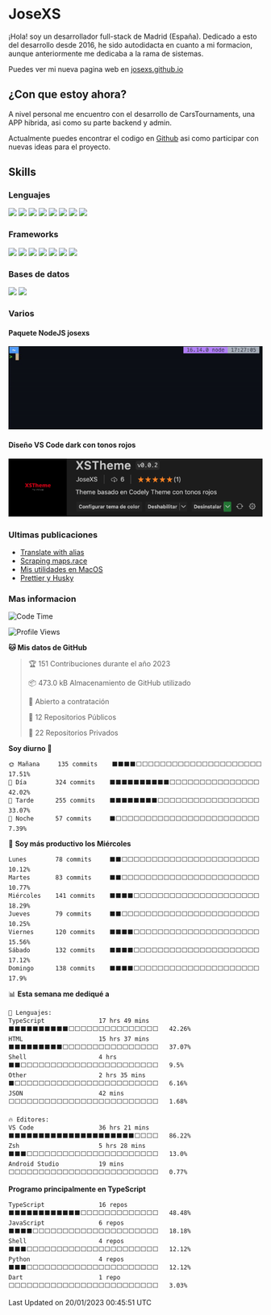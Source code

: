 # JoseXS

¡Hola! soy un desarrollador full-stack de Madrid (España). Dedicado a esto del desarrollo desde 2016, he sido autodidacta en cuanto a mi formacion, aunque anteriormente me dedicaba a la rama de sistemas.

Puedes ver mi nueva pagina web en [josexs.github.io](https://josexs.github.io/)

## ¿Con que estoy ahora?
A nivel personal me encuentro con el desarrollo de CarsTournaments, una APP hibrida, asi como su parte backend y admin.

Actualmente puedes encontrar el codigo en [Github](https://github.com/carstournaments) asi como participar con nuevas ideas para el proyecto.

## Skills

### Lenguajes

![](https://img.shields.io/badge/HTML5-E34F26?style=for-the-badge&logo=html5&logoColor=white) ![](https://img.shields.io/badge/CSS3-1572B6?style=for-the-badge&logo=css3&logoColor=white) ![](https://img.shields.io/badge/Sass-CC6699?style=for-the-badge&logo=sass&logoColor=white) ![](https://img.shields.io/badge/JavaScript-F7DF1E?style=for-the-badge&logo=javascript&logoColor=black) ![](https://img.shields.io/badge/TypeScript-007ACC?style=for-the-badge&logo=typescript&logoColor=white) ![](https://img.shields.io/badge/Python-14354C?style=for-the-badge&logo=python&logoColor=white) ![](https://img.shields.io/badge/Markdown-000000?style=for-the-badge&logo=markdown&logoColor=white) ![](https://img.shields.io/badge/Dart-0175C2?style=for-the-badge&logo=dart&logoColor=white) 

### Frameworks

![](https://img.shields.io/badge/Ionic-3880FF?style=for-the-badge&logo=ionic&logoColor=white) ![](https://img.shields.io/badge/Capacitor-119EFF?style=for-the-badge&logo=Capacitor&logoColor=white) ![](https://img.shields.io/badge/Angular-DD0031?style=for-the-badge&logo=angular&logoColor=white) ![](https://img.shields.io/badge/AngularJS-E23237?style=for-the-badge&logo=angularjs&logoColor=white) ![](https://img.shields.io/badge/Bootstrap-563D7C?style=for-the-badge&logo=bootstrap&logoColor=white) ![](https://img.shields.io/badge/Express.js-404D59?style=for-the-badge) ![](https://img.shields.io/badge/Flutter-02569B?style=for-the-badge&logo=flutter&logoColor=white)

### Bases de datos

![](https://img.shields.io/badge/MongoDB-4EA94B?style=for-the-badge&logo=mongodb&logoColor=white) ![](https://img.shields.io/badge/MySQL-00000F?style=for-the-badge&logo=mysql&logoColor=white)

### Varios
#### Paquete NodeJS josexs

[![npx josexs](images/npx_josexs.gif)](https://www.npmjs.com/package/josexs)

#### Diseño VS Code dark con tonos rojos

[![XSTheme](images/xstheme.png)](https://marketplace.visualstudio.com/items?itemName=JoseXS.xstheme)

### Ultimas publicaciones
<!-- BLOG-POST-LIST:START -->
- [Translate with alias](https://dev.to/josexs/translate-with-alias-2m9k)
- [Scraping maps.race](https://dev.to/josexs/scraping-race-7o3)
- [Mis utilidades en MacOS](https://dev.to/josexs/mis-utilidades-en-macos-4j6h)
- [Prettier y Husky](https://dev.to/josexs/prettier-y-husky-1od)
<!-- BLOG-POST-LIST:END -->

### Mas informacion

<!--START_SECTION:waka-->
![Code Time](http://img.shields.io/badge/Code%20Time-1%2C305%20hrs%2042%20mins-blue)

![Profile Views](http://img.shields.io/badge/Visitas%20al%20perfil-9-blue)

**🐱 Mis datos de GitHub** 

> 🏆 151 Contribuciones durante el año 2023
 > 
> 📦 473.0 kB Almacenamiento de GitHub utilizado 
 > 
> 💼 Abierto a contratación
 > 
> 📜 12 Repositorios Públicos 
 > 
> 🔑 22 Repositorios Privados  
 > 
**Soy diurno 🐤** 

```text
🌞 Mañana     135 commits    ⬛⬛⬛⬛⬜⬜⬜⬜⬜⬜⬜⬜⬜⬜⬜⬜⬜⬜⬜⬜⬜⬜⬜⬜⬜   17.51% 
🌆 Día        324 commits    ⬛⬛⬛⬛⬛⬛⬛⬛⬛⬛⬜⬜⬜⬜⬜⬜⬜⬜⬜⬜⬜⬜⬜⬜⬜   42.02% 
🌃 Tarde      255 commits    ⬛⬛⬛⬛⬛⬛⬛⬛⬜⬜⬜⬜⬜⬜⬜⬜⬜⬜⬜⬜⬜⬜⬜⬜⬜   33.07% 
🌙 Noche      57 commits     ⬛⬜⬜⬜⬜⬜⬜⬜⬜⬜⬜⬜⬜⬜⬜⬜⬜⬜⬜⬜⬜⬜⬜⬜⬜   7.39%

```
📅 **Soy más productivo los Miércoles** 

```text
Lunes        78 commits     ⬛⬛⬜⬜⬜⬜⬜⬜⬜⬜⬜⬜⬜⬜⬜⬜⬜⬜⬜⬜⬜⬜⬜⬜⬜   10.12% 
Martes       83 commits     ⬛⬛⬜⬜⬜⬜⬜⬜⬜⬜⬜⬜⬜⬜⬜⬜⬜⬜⬜⬜⬜⬜⬜⬜⬜   10.77% 
Miércoles    141 commits    ⬛⬛⬛⬛⬜⬜⬜⬜⬜⬜⬜⬜⬜⬜⬜⬜⬜⬜⬜⬜⬜⬜⬜⬜⬜   18.29% 
Jueves       79 commits     ⬛⬛⬜⬜⬜⬜⬜⬜⬜⬜⬜⬜⬜⬜⬜⬜⬜⬜⬜⬜⬜⬜⬜⬜⬜   10.25% 
Viernes      120 commits    ⬛⬛⬛⬛⬜⬜⬜⬜⬜⬜⬜⬜⬜⬜⬜⬜⬜⬜⬜⬜⬜⬜⬜⬜⬜   15.56% 
Sábado       132 commits    ⬛⬛⬛⬛⬜⬜⬜⬜⬜⬜⬜⬜⬜⬜⬜⬜⬜⬜⬜⬜⬜⬜⬜⬜⬜   17.12% 
Domingo      138 commits    ⬛⬛⬛⬛⬜⬜⬜⬜⬜⬜⬜⬜⬜⬜⬜⬜⬜⬜⬜⬜⬜⬜⬜⬜⬜   17.9%

```


📊 **Esta semana me dediqué a** 

```text
💬 Lenguajes: 
TypeScript               17 hrs 49 mins      ⬛⬛⬛⬛⬛⬛⬛⬛⬛⬛⬜⬜⬜⬜⬜⬜⬜⬜⬜⬜⬜⬜⬜⬜⬜   42.26% 
HTML                     15 hrs 37 mins      ⬛⬛⬛⬛⬛⬛⬛⬛⬛⬜⬜⬜⬜⬜⬜⬜⬜⬜⬜⬜⬜⬜⬜⬜⬜   37.07% 
Shell                    4 hrs               ⬛⬛⬜⬜⬜⬜⬜⬜⬜⬜⬜⬜⬜⬜⬜⬜⬜⬜⬜⬜⬜⬜⬜⬜⬜   9.5% 
Other                    2 hrs 35 mins       ⬛⬜⬜⬜⬜⬜⬜⬜⬜⬜⬜⬜⬜⬜⬜⬜⬜⬜⬜⬜⬜⬜⬜⬜⬜   6.16% 
JSON                     42 mins             ⬜⬜⬜⬜⬜⬜⬜⬜⬜⬜⬜⬜⬜⬜⬜⬜⬜⬜⬜⬜⬜⬜⬜⬜⬜   1.68%

🔥 Editores: 
VS Code                  36 hrs 21 mins      ⬛⬛⬛⬛⬛⬛⬛⬛⬛⬛⬛⬛⬛⬛⬛⬛⬛⬛⬛⬛⬛⬜⬜⬜⬜   86.22% 
Zsh                      5 hrs 28 mins       ⬛⬛⬛⬜⬜⬜⬜⬜⬜⬜⬜⬜⬜⬜⬜⬜⬜⬜⬜⬜⬜⬜⬜⬜⬜   13.0% 
Android Studio           19 mins             ⬜⬜⬜⬜⬜⬜⬜⬜⬜⬜⬜⬜⬜⬜⬜⬜⬜⬜⬜⬜⬜⬜⬜⬜⬜   0.77%

```

**Programo principalmente en TypeScript** 

```text
TypeScript               16 repos            ⬛⬛⬛⬛⬛⬛⬛⬛⬛⬛⬛⬛⬜⬜⬜⬜⬜⬜⬜⬜⬜⬜⬜⬜⬜   48.48% 
JavaScript               6 repos             ⬛⬛⬛⬛⬜⬜⬜⬜⬜⬜⬜⬜⬜⬜⬜⬜⬜⬜⬜⬜⬜⬜⬜⬜⬜   18.18% 
Shell                    4 repos             ⬛⬛⬛⬜⬜⬜⬜⬜⬜⬜⬜⬜⬜⬜⬜⬜⬜⬜⬜⬜⬜⬜⬜⬜⬜   12.12% 
Python                   4 repos             ⬛⬛⬛⬜⬜⬜⬜⬜⬜⬜⬜⬜⬜⬜⬜⬜⬜⬜⬜⬜⬜⬜⬜⬜⬜   12.12% 
Dart                     1 repo              ⬜⬜⬜⬜⬜⬜⬜⬜⬜⬜⬜⬜⬜⬜⬜⬜⬜⬜⬜⬜⬜⬜⬜⬜⬜   3.03%

```



 Last Updated on 20/01/2023 00:45:51 UTC
<!--END_SECTION:waka-->


